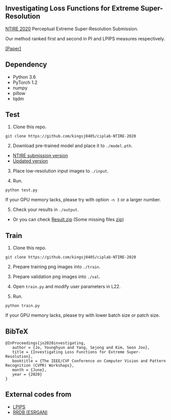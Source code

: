 ## Investigating Loss Functions for Extreme Super-Resolution

[NTIRE 2020](https://data.vision.ee.ethz.ch/cvl/ntire20/) Perceptual Extreme Super-Resolution Submission.

Our method ranked first and second in PI and LPIPS measures respectively.

[[Paper]](http://openaccess.thecvf.com/content_CVPRW_2020/papers/w31/Jo_Investigating_Loss_Functions_for_Extreme_Super-Resolution_CVPRW_2020_paper.pdf) 


## Dependency
- Python 3.6
- PyTorch 1.2
- numpy
- pillow
- tqdm


## Test
1. Clone this repo.
```
git clone https://github.com/kingsj0405/ciplab-NTIRE-2020
```

2. Download pre-trained model and place it to `./model.pth`.
- [NTIRE submission version](https://onedrive.live.com/?authkey=%21ADf1imil3jtvRMY&cid=ADFCB6E1F3CE1167&id=ADFCB6E1F3CE1167%2137326&parId=ADFCB6E1F3CE1167%2137320&o=OneUp)
- [Updated version](https://onedrive.live.com/?authkey=%21ADf1imil3jtvRMY&cid=ADFCB6E1F3CE1167&id=ADFCB6E1F3CE1167%2137328&parId=ADFCB6E1F3CE1167%2137320&o=OneUp)

3. Place low-resolution input images to `./input`.

4. Run.
```
python test.py
```
If your GPU memory lacks, please try with option `-n 3` or a larger number.

5. Check your results in `./output`.
- Or you can check [Result.zip](https://onedrive.live.com/?authkey=%21ADf1imil3jtvRMY&cid=ADFCB6E1F3CE1167&id=ADFCB6E1F3CE1167%2137331&parId=ADFCB6E1F3CE1167%2137320&o=OneUp) (Some missing files [zip](https://onedrive.live.com/?authkey=%21ADf1imil3jtvRMY&cid=ADFCB6E1F3CE1167&id=ADFCB6E1F3CE1167%2137329&parId=ADFCB6E1F3CE1167%2137320&o=OneUp))

## Train
1. Clone this repo.
```
git clone https://github.com/kingsj0405/ciplab-NTIRE-2020
```

2. Prepare training png images into `./train`.

3. Prepare validation png images into `./val`.

4. Open `train.py` and modify user parameters in L22.

5. Run.
```
python train.py
```
If your GPU memory lacks, please try with lower batch size or patch size.


## BibTeX
```
@InProceedings{jo2020investigating,
   author = {Jo, Younghyun and Yang, Sejong and Kim, Seon Joo},
   title = {Investigating Loss Functions for Extreme Super-Resolution},
   booktitle = {The IEEE/CVF Conference on Computer Vision and Pattern Recognition (CVPR) Workshops},
   month = {June},
   year = {2020}
}
```


## External codes from
- [LPIPS](https://github.com/richzhang/PerceptualSimilarity)
- [RRDB (ESRGAN)](https://github.com/xinntao/ESRGAN)
